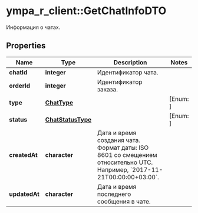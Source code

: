 # ympa_r_client::GetChatInfoDTO

Информация о чатах.

## Properties
Name | Type | Description | Notes
------------ | ------------- | ------------- | -------------
**chatId** | **integer** | Идентификатор чата. | 
**orderId** | **integer** | Идентификатор заказа. | 
**type** | [**ChatType**](ChatType.md) |  | [Enum: ] 
**status** | [**ChatStatusType**](ChatStatusType.md) |  | [Enum: ] 
**createdAt** | **character** | Дата и время создания чата.  Формат даты: ISO 8601 со смещением относительно UTC. Например, &#x60;2017-11-21T00:00:00+03:00&#x60;.  | 
**updatedAt** | **character** | Дата и время последнего сообщения в чате. | 


